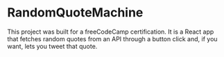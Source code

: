 # RandomQuoteMachine
This project was built for a freeCodeCamp certification. It is a React app that fetches random quotes from an API through a button click and, if you want, lets you tweet that quote.
